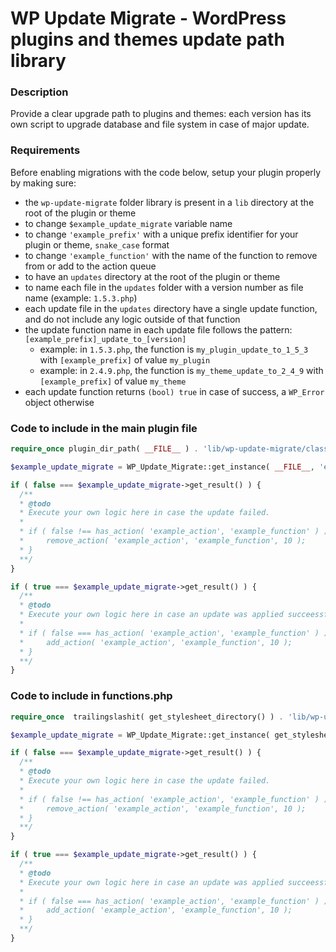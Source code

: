 
# WP Update Migrate - WordPress plugins and themes update path library

### Description

Provide a clear upgrade path to plugins and themes: each version has its own script to upgrade database and file system in case of major update.

### Requirements

Before enabling migrations with the code below, setup your plugin properly by making sure:
 - the `wp-update-migrate` folder library is present in a `lib` directory at the root of the plugin or theme
 - to change `$example_update_migrate` variable name
 - to change `'example_prefix'` with a unique prefix identifier for your plugin or theme, `snake_case` format
 - to change `'example_function'` with the name of the function to remove from or add to the action queue
 - to have an `updates` directory at the root of the plugin or theme
 - to name each file in the `updates` folder with a version number as file name (example: `1.5.3.php`)
 - each update file in the `updates` directory have a single update function, and do not include any logic outside of that function
 - the update function name in each update file follows the pattern: `[example_prefix]_update_to_[version]`
     - example: in `1.5.3.php`, the function is `my_plugin_update_to_1_5_3` with `[example_prefix]` of value `my_plugin`
     - example: in `2.4.9.php`, the function is `my_theme_update_to_2_4_9` with `[example_prefix]` of value `my_theme`
 - each update function returns `(bool) true` in case of success, a `WP_Error` object otherwise


### Code to include in the main plugin file

```php
require_once plugin_dir_path( __FILE__ ) . 'lib/wp-update-migrate/class-wp-update-migrate.php';

$example_update_migrate = WP_Update_Migrate::get_instance( __FILE__, 'example_prefix' );

if ( false === $example_update_migrate->get_result() ) {
  /**
  * @todo
  * Execute your own logic here in case the update failed.
  *
  * if ( false !== has_action( 'example_action', 'example_function' ) ) {
  *     remove_action( 'example_action', 'example_function', 10 );
  * }
  **/
}

if ( true === $example_update_migrate->get_result() ) {
  /**
  * @todo
  * Execute your own logic here in case an update was applied succeessfully.
  *
  * if ( false === has_action( 'example_action', 'example_function' ) ) {
  *     add_action( 'example_action', 'example_function', 10 );
  * }
  **/
}
```

### Code to include in functions.php

```php
require_once  trailingslashit( get_stylesheet_directory() ) . 'lib/wp-update-migrate/class-wp-update-migrate.php';

$example_update_migrate = WP_Update_Migrate::get_instance( get_stylesheet(), 'example_prefix' );

if ( false === $example_update_migrate->get_result() ) {
  /**
  * @todo
  * Execute your own logic here in case the update failed.
  *
  * if ( false !== has_action( 'example_action', 'example_function' ) ) {
  *     remove_action( 'example_action', 'example_function', 10 );
  * }
  **/
}

if ( true === $example_update_migrate->get_result() ) {
  /**
  * @todo
  * Execute your own logic here in case an update was applied succeessfully.
  *
  * if ( false === has_action( 'example_action', 'example_function' ) ) {
  *     add_action( 'example_action', 'example_function', 10 );
  * }
  **/
}
```
